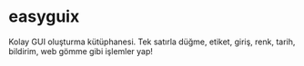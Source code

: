 # easyguix

Kolay GUI oluşturma kütüphanesi. Tek satırla düğme, etiket, giriş, renk, tarih, bildirim, web gömme gibi işlemler yap!